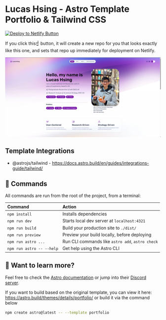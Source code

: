 # Lucas Hsing - Astro Template Portfolio & Tailwind CSS

[![Deploy to Netlify Button](https://www.netlify.com/img/deploy/button.svg)](https://app.netlify.com/start/deploy?repository=https://github.com/HsiLucas/HsiLucas-astro-portfolio)

If you click this☝️ button, it will create a new repo for you that looks exactly like this one, and sets that repo up immediately for deployment on Netlify.

![HsiLucas-astro-portfolio](public\assets\FrontPage.png)

## Template Integrations

- @astrojs/tailwind - https://docs.astro.build/en/guides/integrations-guide/tailwind/

## 🧞 Commands

All commands are run from the root of the project, from a terminal:

| Command                   | Action                                           |
| :------------------------ | :----------------------------------------------- |
| `npm install`             | Installs dependencies                            |
| `npm run dev`             | Starts local dev server at `localhost:4321`      |
| `npm run build`           | Build your production site to `./dist/`          |
| `npm run preview`         | Preview your build locally, before deploying     |
| `npm run astro ...`       | Run CLI commands like `astro add`, `astro check` |
| `npm run astro -- --help` | Get help using the Astro CLI                     |

## 👀 Want to learn more?

Feel free to check the [Astro documentation](https://docs.astro.build) or jump into their [Discord server](https://astro.build/chat).

If you want to build based on the original template, you can view it here: https://astro.build/themes/details/portfolio/  or build it via the command below

```sh
npm create astro@latest -- --template portfolio
```

